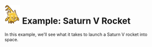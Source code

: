 # <img alt="scientific-snap-icon" src="../../images/einstein_snap.png" width="50"/> Example: Saturn V Rocket

In this example, we'll see what it takes to launch a Saturn V rocket into space.

